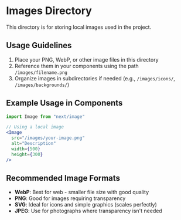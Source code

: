 # Images Directory

This directory is for storing local images used in the project.

## Usage Guidelines

1. Place your PNG, WebP, or other image files in this directory
2. Reference them in your components using the path `/images/filename.png`
3. Organize images in subdirectories if needed (e.g., `/images/icons/`, `/images/backgrounds/`)

## Example Usage in Components

```jsx
import Image from "next/image"

// Using a local image
<Image 
  src="/images/your-image.png" 
  alt="Description" 
  width={500} 
  height={300} 
/>
```

## Recommended Image Formats

- **WebP**: Best for web - smaller file size with good quality
- **PNG**: Good for images requiring transparency
- **SVG**: Ideal for icons and simple graphics (scales perfectly)
- **JPEG**: Use for photographs where transparency isn't needed